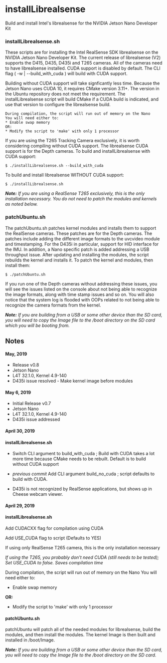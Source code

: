 # installLibrealsense
Build and install Intel's librealsense for the NVIDIA Jetson Nano Developer Kit

<h3>installLibrealsense.sh</h3>
These scripts are for installing the Intel RealSense SDK librealsense on the NVIDIA Jetson Nano Developer Kit. The current release of librealsense (V2) supports the D415, D435, D435i and T265 cameras. All of the cameras need to have librealsense installed. CUDA support is disabled by default. The CLI flag ( -w | --build_with_cuda ) will build with CUDA support. 


Building without CUDA support will take signficantly less time. Because the Jetson Nano uses CUDA 10, it requires CMake version 3.11+. The version in the Ubuntu repository does not meet the requirement. The installLibrealsense script will build CMake if a CUDA build is indicated, and use that version to configure the librealsense build.

```
During compilation, the script will run out of memory on the Nano
You will need either to:
* Enable swap memory
OR:
* Modify the script to 'make' with only 1 processor
```

If you are using the T265 Tracking Camera exclusively, it is worth considering compiling without CUDA support. The librealsense CUDA support is for the Depth cameras. To build and installLibrealsense with CUDA support:

```
$ ./installLibrealsense.sh --build_with_cuda
```

To build and install librealsense WITHOUT CUDA support:

```
$ ./installLibrealsense.sh
```

<em><b>Note:</b> If you are using a RealSense T265 exclusively, this is the only installation necessary. You do not need to patch the modules and kernels as noted below.</em>

<h3>patchUbuntu.sh</h3>
The patchUbuntu.sh patches kernel modules and installs them to support the RealSense cameras. These patches are for the Depth cameras. The patches include adding the different image formats to the uvcvideo module and timestamping. For the D435i in particular, support for HID interface for the IMU. In addition, a Nano specific patch is added addressing a USB throughput issue. After updating and installing the modules, the script rebuilds the kernel and installs it. To patch the kernel and modules, then install them:



```
$ ./patchUbuntu.sh
```

If you run one of the Depth cameras without addressing these issues, you will see the issues listed on the console about not being able to recognize the image formats, along with time stamp issues and so on. You will also notice that the system log is flooded with OOPs related to not being able to recognize the camera formats from the kernel. 

<em><b>Note:</b> If you are building from a USB or some other device than the SD card, you will need to copy the Image file to the /boot directory on the SD card which you will be booting from.</em>


<h2>Notes</h2>

<h4>May, 2019</h4>

* Release v0.8
* Jetson Nano
* L4T 32.1.0, Kernel 4.9-140
* D435i issue resolved - Make kernel image before modules 


<h4>May 6, 2019</h4>

* Initial Release v0.7
* Jetson Nano
* L4T 32.1.0, Kernel 4.9-140
* D435i issue addressed

<h4>April 30, 2019</h4>
<h4>installLibrealsense.sh</h4>

* Switch CLI argument to build_with_cuda ; Build with CUDA takes a lot more time because CMake needs to be rebuilt. Default is to build without CUDA support

* <em>previous commit</em> Add CLI argument build_no_cuda ; script defaults to build with CUDA. 

* D435i is not recognized by RealSense applications, but shows up in Cheese webcam viewer.


<h4>April 29, 2019</h4>
<h4>installLibrealsense.sh</h4>

Add CUDACXX flag for compilation using CUDA

Add USE_CUDA flag to script (Defaults to YES)

If using only RealSense T265 camera, this is the only installation necessary

<em>If using the T265, you probably don't need CUDA (still needs to be tested); Set USE_CUDA to false. Saves compilation time</em>

During compilation, the script will run out of memory on the Nano
You will need either to:

* Enable swap memory

<b>OR:</b>

* Modify the script to 'make' with only 1 processor

<h4>patchUbuntu.sh</h4>

patchUbuntu will patch all of the needed modules for librealsense, build the modules, and then install the modules. The kernel Image is then built and installed in /boot/Image.

<em><b>Note:</b> If you are building from a USB or some other device than the SD card, you will need to copy the Image file to the /boot directory on the SD card.</em>

